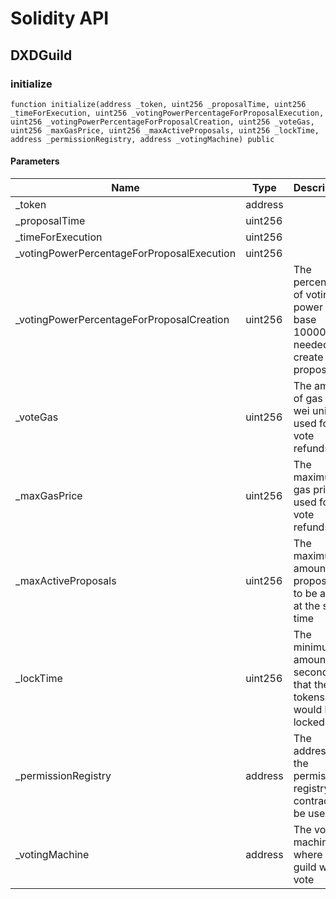 # Solidity API

## DXDGuild

### initialize

```solidity
function initialize(address _token, uint256 _proposalTime, uint256 _timeForExecution, uint256 _votingPowerPercentageForProposalExecution, uint256 _votingPowerPercentageForProposalCreation, uint256 _voteGas, uint256 _maxGasPrice, uint256 _maxActiveProposals, uint256 _lockTime, address _permissionRegistry, address _votingMachine) public
```

#### Parameters

| Name | Type | Description |
| ---- | ---- | ----------- |
| _token | address |  |
| _proposalTime | uint256 |  |
| _timeForExecution | uint256 |  |
| _votingPowerPercentageForProposalExecution | uint256 |  |
| _votingPowerPercentageForProposalCreation | uint256 | The percentage of voting power in base 10000 needed to create a proposal |
| _voteGas | uint256 | The amount of gas in wei unit used for vote refunds |
| _maxGasPrice | uint256 | The maximum gas price used for vote refunds |
| _maxActiveProposals | uint256 | The maximum amount of proposals to be active at the same time |
| _lockTime | uint256 | The minimum amount of seconds that the tokens would be locked |
| _permissionRegistry | address | The address of the permission registry contract to be used |
| _votingMachine | address | The voting machine where the guild will vote |

